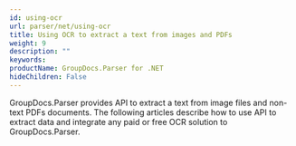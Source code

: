 ```yaml
---
id: using-ocr
url: parser/net/using-ocr
title: Using OCR to extract a text from images and PDFs
weight: 9
description: ""
keywords: 
productName: GroupDocs.Parser for .NET
hideChildren: False
---
```

GroupDocs.Parser provides API to extract a text from image files and non-text PDFs documents. The following articles describe how to use API to extract data and integrate any paid or free OCR solution to GroupDocs.Parser.